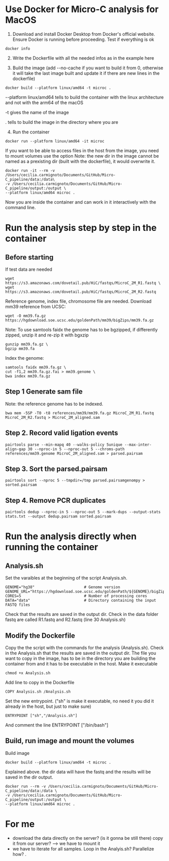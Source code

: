 # Use Docker for Micro-C analysis for MacOS

1. Download and install Docker Desktop from Docker's official website. Ensure Docker is running before proceeding.
Test if everything is ok
```
docker info
```
2. Write the Dockerfile with all the needed infos as in the example here

3. Build the image (add --no-cache if you want to build it from 0, otherwise it will take the last image built and update it if there are new lines in the dockerfile)
```
docker build --platform linux/amd64 -t microc .
```
--platform linux/amd64 tells to build the container with the linux architecture and not with the arm64 of the macOS

-t gives the name of the image

. tells to build the image in the directory where you are


4. Run the container
```
docker run --platform linux/amd64 -it microc
``` 
If you want to be able to access files in the host from the image, you need to mount volumes use the option 
Note: the new dir in the image cannot be named as a prexisting dir (built with the dockerfile), it would overwrite it.
```
docker run -it --rm -v /Users/cecilia.carmignoto/Documents/GitHub/Micro-C_pipeline/data:/data\
-v /Users/cecilia.carmignoto/Documents/GitHub/Micro-C_pipeline/output:/output \
--platform linux/amd64 microc . 
```
Now you are inside the container and can work in it interactively with the command line.

# Run the analysis step by step in the container

## Before starting
If test data are needed
```
wget https://s3.amazonaws.com/dovetail.pub/HiC/fastqs/MicroC_2M_R1.fastq \
wget https://s3.amazonaws.com/dovetail.pub/HiC/fastqs/MicroC_2M_R2.fastq
```
Reference genome, index file, chromosome file are needed. Download mm39 reference from UCSC:
```
wget -O mm39.fa.gz https://hgdownload.soe.ucsc.edu/goldenPath/mm39/bigZips/mm39.fa.gz
```
Note: To use samtools faidx the genome has to be bgzipped, if differently zipped, unzip it and re-zip it with bgxzip
```
gunzip mm39.fa.gz \
bgzip mm39.fa
```
Index the genome:
```
samtools faidx mm39.fa.gz \
cut -f1,2 mm39.fa.gz.fai > mm39.genome \
bwa index mm39.fa.gz
```

## Step 1 Generate sam file
Note: the reference genome has to be indexed. 
```
bwa mem -5SP -T0 -t8 references/mm39/mm39.fa.gz MicroC_2M_R1.fastq MicroC_2M_R2.fastq > MicroC_2M_aligned.sam
```

## Step 2. Record valid ligation events 
```
pairtools parse --min-mapq 40 --walks-policy 5unique --max-inter-align-gap 30 --nproc-in 5 --nproc-out 5 --chroms-path references/mm39.genome MicroC_2M_aligned.sam > parsed.pairsam
```

## Step 3. Sort the parsed.pairsam
```
pairtools sort --nproc 5 --tmpdir=/tmp parsed.pairsamgenompy > sorted.pairsam
```

## Step 4. Remove PCR duplicates
```
pairtools dedup --nproc-in 5 --nproc-out 5 --mark-dups --output-stats stats.txt --output dedup.pairsam sorted.pairsam
```

# Run the analysis directly when running the container

## Analysis.sh
Set the varaibles at the beginning of the script Analysis.sh. 
```
GENOME="hg38"                      # Genome version
GENOME_URL="https://hgdownload.soe.ucsc.edu/goldenPath/${GENOME}/bigZips/${GENOME}.fa.gz"
CORES=5                            # Number of processing cores
DATA="data"                        # Directory containing the input FASTQ files
```

Check that the results are saved in the output dir.
Check in the data folder fastq are called R1.fastq and R2.fastq (line 30 Analysis.sh)

## Modify the Dockerfile

Copy the the script with the commands for the analysis (Analysis.sh). 
Check in the Analysis.sh that the results are saved in the output dir.
The file you want to copy in the image, has to be in the directory you are building the container from and it has to be executable in the host. Make it executable
```
chmod +x Analysis.sh
```
Add line to copy in the Dockerfile
```
COPY Analysis.sh /Analysis.sh
```
Set the new entrypoint. ("sh" is make it executable, no need it you did it already in the host, but just to make sure)
```
ENTRYPOINT ["sh","/Analysis.sh"]
```
And comment the line ENTRYPOINT ["/bin/bash"]

## Build, run image and mount the volumes
Build image
```
docker build --platform linux/amd64 -t microc .
```

Explained above. the dir data will have the fastq and the results will be saved in the dir output. 
```
docker run --rm -v /Users/cecilia.carmignoto/Documents/GitHub/Micro-C_pipeline/data:/data \
-v /Users/cecilia.carmignoto/Documents/GitHub/Micro-C_pipeline/output:/output \
--platform linux/amd64 microc . 
```


# For me
- download the data directly on the server? (is it gonna be still there) copy it from our server? --> we have to mount it 
- we have to iterate for all samples. Loop in the Analyis.sh? Parallelize how?
.